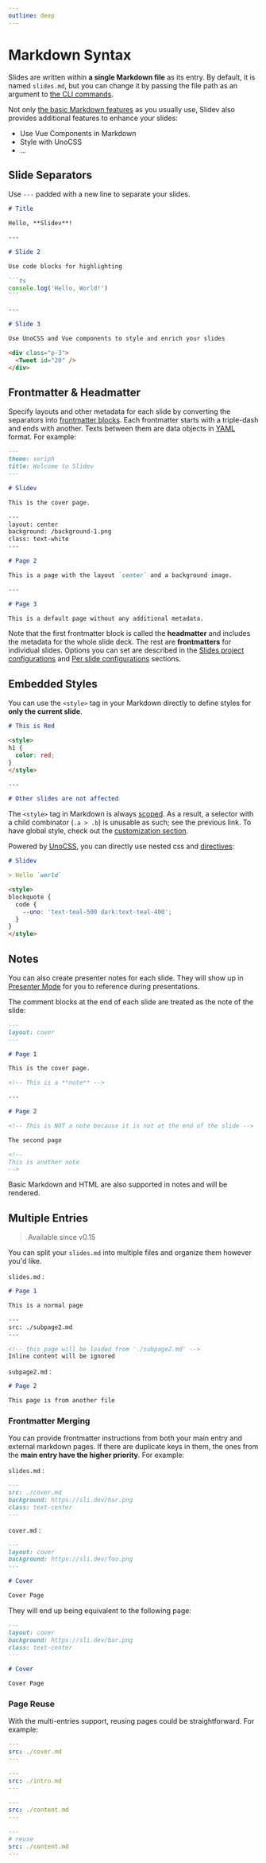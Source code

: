 ```yaml
---
outline: deep
---
```


# Markdown Syntax

Slides are written within **a single Markdown file** as its entry. By default, it is named `slides.md`, but you can change it by passing the file path as an argument to [the CLI commands](../builtin/cli).

Not only [the basic Markdown features](https://github.com/adam-p/markdown-here/wiki/Markdown-Cheatsheet) as you usually use, Slidev also provides additional features to enhance your slides:

- Use Vue Components in Markdown
- Style with UnoCSS
- ...

## Slide Separators

Use `---` padded with a new line to separate your slides.

````md
# Title

Hello, **Slidev**!

---

# Slide 2

Use code blocks for highlighting

```ts
console.log('Hello, World!')
```

---

# Slide 3

Use UnoCSS and Vue components to style and enrich your slides

<div class="p-3">
  <Tweet id="20" />
</div>
````

## Frontmatter & Headmatter

Specify layouts and other metadata for each slide by converting the separators into [frontmatter blocks](https://jekyllrb.com/docs/front-matter/). Each frontmatter starts with a triple-dash and ends with another. Texts between them are data objects in [YAML](https://www.cloudbees.com/blog/yaml-tutorial-everything-you-need-get-started/) format. For example:

<!-- eslint-skip -->

```md
---
theme: seriph
title: Welcome to Slidev
---

# Slidev

This is the cover page.

---
layout: center
background: /background-1.png
class: text-white
---

# Page 2

This is a page with the layout `center` and a background image.

---

# Page 3

This is a default page without any additional metadata.
```

Note that the first frontmatter block is called the **headmatter** and includes the metadata for the whole slide deck. The rest are **frontmatters** for individual slides. Options you can set are described in the [Slides project configurations](/custom/#headmatter) and [Per slide configurations](/custom/#frontmatter-configures) sections.

## Embedded Styles

You can use the `<style>` tag in your Markdown directly to define styles for **only the current slide**.

```md
# This is Red

<style>
h1 {
  color: red;
}
</style>

---

# Other slides are not affected
```

The `<style>` tag in Markdown is always [scoped](https://vuejs.org/api/sfc-css-features.html#scoped-css). As a result, a selector with a child combinator (`.a > .b`) is unusable as such; see the previous link. To have global style, check out the [customization section](/custom/directory-structure#style).

Powered by [UnoCSS](/custom/config-unocss), you can directly use nested css and [directives](https://unocss.dev/transformers/directives):

```md
# Slidev

> Hello `world`

<style>
blockquote {
  code {
    --uno: 'text-teal-500 dark:text-teal-400';
  }
}
</style>
```

## Notes

You can also create presenter notes for each slide. They will show up in [Presenter Mode](/guide/presenter-mode) for you to reference during presentations.

The comment blocks at the end of each slide are treated as the note of the slide:

```md
---
layout: cover
---

# Page 1

This is the cover page.

<!-- This is a **note** -->

---

# Page 2

<!-- This is NOT a note because it is not at the end of the slide -->

The second page

<!--
This is another note
-->
```

Basic Markdown and HTML are also supported in notes and will be rendered.

## Multiple Entries

> Available since v0.15

You can split your `slides.md` into multiple files and organize them however you'd like.

`slides.md` :

<!-- eslint-skip -->

```md
# Page 1

This is a normal page

---
src: ./subpage2.md
---

<!-- this page will be loaded from './subpage2.md' -->
Inline content will be ignored
```

`subpage2.md` :

```md
# Page 2

This page is from another file
```

### Frontmatter Merging

You can provide frontmatter instructions from both your main entry and external markdown pages. If there are duplicate keys in them, the ones from the **main entry have the higher priority**. For example:

`slides.md` :

```md
---
src: ./cover.md
background: https://sli.dev/bar.png
class: text-center
---
```

`cover.md` :

```md
---
layout: cover
background: https://sli.dev/foo.png
---

# Cover

Cover Page
```

They will end up being equivalent to the following page:

```md
---
layout: cover
background: https://sli.dev/bar.png
class: text-center
---

# Cover

Cover Page
```

### Page Reuse

With the multi-entries support, reusing pages could be straightforward. For example:

```yaml
---
src: ./cover.md
---

---
src: ./intro.md
---

---
src: ./content.md
---

---
# reuse
src: ./content.md
---
```

<!--

# Prettier Support
# Static Assets
# Line Highlighting
# Line Numbers
# TwoSlash Integration
# Shiki Magic Move
# Monaco Editor
# Monaco Diff Editor
# Monaco Runner
# Writable Monaco Editor
# Click Markers
# Icons
# Styling Icons
# Slots
# Import Code Snippets
# LaTeX
## Inline
## Block
## Chemical equations
# LaTex line highlighting
# Diagrams
# MDC Syntax

-->
